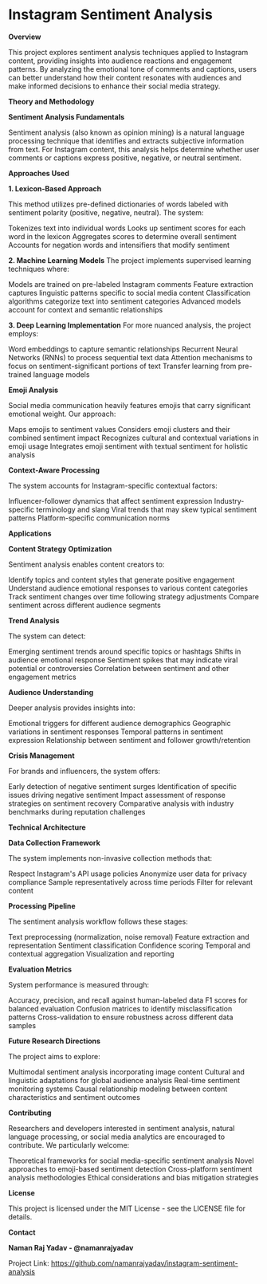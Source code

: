 # Instagram Sentiment Analysis

**Overview**
 
This project explores sentiment analysis techniques applied to Instagram content, providing insights into audience reactions and engagement patterns. By analyzing the emotional tone of comments and captions, users can better understand how their content resonates with audiences and make informed decisions to enhance their social media strategy.

**Theory and Methodology**

**Sentiment Analysis Fundamentals**

Sentiment analysis (also known as opinion mining) is a natural language processing technique that identifies and extracts subjective information from text. For Instagram content, this analysis helps determine whether user comments or captions express positive, negative, or neutral sentiment.

**Approaches Used**

**1. Lexicon-Based Approach**

This method utilizes pre-defined dictionaries of words labeled with sentiment polarity (positive, negative, neutral). The system:

Tokenizes text into individual words
Looks up sentiment scores for each word in the lexicon
Aggregates scores to determine overall sentiment
Accounts for negation words and intensifiers that modify sentiment

**2. Machine Learning Models**
The project implements supervised learning techniques where:

Models are trained on pre-labeled Instagram comments
Feature extraction captures linguistic patterns specific to social media content
Classification algorithms categorize text into sentiment categories
Advanced models account for context and semantic relationships

**3. Deep Learning Implementation**
For more nuanced analysis, the project employs:

Word embeddings to capture semantic relationships
Recurrent Neural Networks (RNNs) to process sequential text data
Attention mechanisms to focus on sentiment-significant portions of text
Transfer learning from pre-trained language models

**Emoji Analysis**

Social media communication heavily features emojis that carry significant emotional weight. Our approach:

Maps emojis to sentiment values
Considers emoji clusters and their combined sentiment impact
Recognizes cultural and contextual variations in emoji usage
Integrates emoji sentiment with textual sentiment for holistic analysis

**Context-Aware Processing**

The system accounts for Instagram-specific contextual factors:

Influencer-follower dynamics that affect sentiment expression
Industry-specific terminology and slang
Viral trends that may skew typical sentiment patterns
Platform-specific communication norms

**Applications**

**Content Strategy Optimization**

Sentiment analysis enables content creators to:

Identify topics and content styles that generate positive engagement
Understand audience emotional responses to various content categories
Track sentiment changes over time following strategy adjustments
Compare sentiment across different audience segments

**Trend Analysis**

The system can detect:

Emerging sentiment trends around specific topics or hashtags
Shifts in audience emotional response
Sentiment spikes that may indicate viral potential or controversies
Correlation between sentiment and other engagement metrics

**Audience Understanding**

Deeper analysis provides insights into:

Emotional triggers for different audience demographics
Geographic variations in sentiment responses
Temporal patterns in sentiment expression
Relationship between sentiment and follower growth/retention

**Crisis Management**

For brands and influencers, the system offers:

Early detection of negative sentiment surges
Identification of specific issues driving negative sentiment
Impact assessment of response strategies on sentiment recovery
Comparative analysis with industry benchmarks during reputation challenges

**Technical Architecture**

**Data Collection Framework**

The system implements non-invasive collection methods that:

Respect Instagram's API usage policies
Anonymize user data for privacy compliance
Sample representatively across time periods
Filter for relevant content

**Processing Pipeline**

The sentiment analysis workflow follows these stages:

Text preprocessing (normalization, noise removal)
Feature extraction and representation
Sentiment classification
Confidence scoring
Temporal and contextual aggregation
Visualization and reporting

**Evaluation Metrics**

System performance is measured through:

Accuracy, precision, and recall against human-labeled data
F1 scores for balanced evaluation
Confusion matrices to identify misclassification patterns
Cross-validation to ensure robustness across different data samples

**Future Research Directions**

The project aims to explore:

Multimodal sentiment analysis incorporating image content
Cultural and linguistic adaptations for global audience analysis
Real-time sentiment monitoring systems
Causal relationship modeling between content characteristics and sentiment outcomes

**Contributing**

Researchers and developers interested in sentiment analysis, natural language processing, or social media analytics are encouraged to contribute. We particularly welcome:

Theoretical frameworks for social media-specific sentiment analysis
Novel approaches to emoji-based sentiment detection
Cross-platform sentiment analysis methodologies
Ethical considerations and bias mitigation strategies

**License**

This project is licensed under the MIT License - see the LICENSE file for details.

**Contact**

**Naman Raj Yadav - @namanrajyadav**

Project Link: https://github.com/namanrajyadav/instagram-sentiment-analysis

